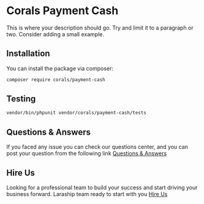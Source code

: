 # Corals Payment Cash

This is where your description should go. Try and limit it to a paragraph or two. Consider adding a small example.

## Installation

You can install the package via composer:

```bash
composer require corals/payment-cash
```

## Testing

```bash
vendor/bin/phpunit vendor/corals/payment-cash/tests 
```

## Questions & Answers
If you faced any issue you can check our questions center, and you can post your question from the following link
[Questions & Answers](https://www.laraship.com/laraship-questions/)  


## Hire Us
Looking for a professional team to build your success and start driving your business forward.
Laraship team ready to start with you [Hire Us](https://www.laraship.com/contact)

